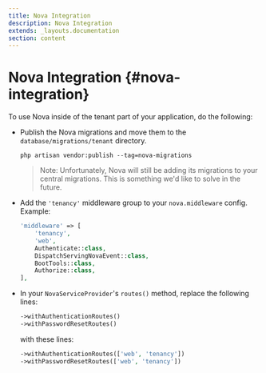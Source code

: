 ```yaml
---
title: Nova Integration
description: Nova Integration
extends: _layouts.documentation
section: content
---
```


# Nova Integration {#nova-integration}

To use Nova inside of the tenant part of your application, do the following:
- Publish the Nova migrations and move them to the `database/migrations/tenant` directory.
    ```none
    php artisan vendor:publish --tag=nova-migrations
    ```
    > Note: Unfortunately, Nova will still be adding its migrations to your central migrations. This is something we'd like to solve in the future.
- Add the `'tenancy'` middleware group to your `nova.middleware` config. Example:
    ```php
    'middleware' => [
        'tenancy',
        'web',
        Authenticate::class,
        DispatchServingNovaEvent::class,
        BootTools::class,
        Authorize::class,
    ],
    ```
- In your `NovaServiceProvider`'s `routes()` method, replace the following lines:
    ```php
    ->withAuthenticationRoutes()
    ->withPasswordResetRoutes()
    ```
    with these lines:
    ```php
    ->withAuthenticationRoutes(['web', 'tenancy'])
    ->withPasswordResetRoutes(['web', 'tenancy'])
    ```
